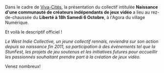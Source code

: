 Dans le cadre de [Viva-Cités](http://vivacites.rennes.fr/), la présentation du collectif intitulée **Naissance d'une communauté de créateurs indépendants de jeux vidéo** a lieu au rez-de-chaussée du **Liberté à 18h Samedi 6 Octobre**, à l'Agora du village Numérique.

Et voilà le descriptif officiel !

*Le West Indie Collective, un jeune collectif rennais, reviendra sur son action depuis sa naissance fin 2011, sa participation à des événements tel que la StunFest, les projets de jeu soutenus et les initiatives futures pour accueillir les passionnés souhaitant prendre part à la création de jeux vidéo.*

Venez nombreux!
